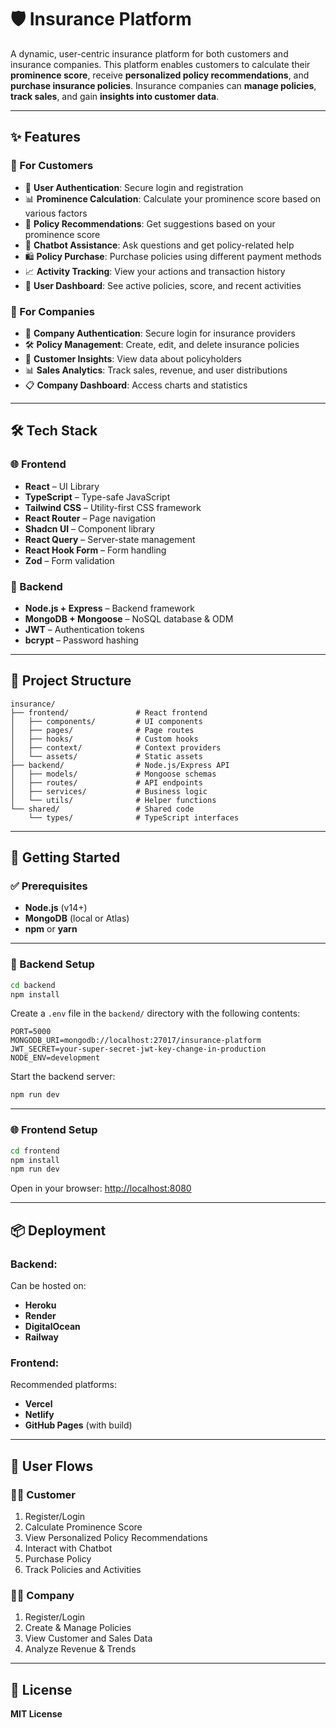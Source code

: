 # 🛡️ Insurance Platform

A dynamic, user-centric insurance platform for both customers and insurance companies. This platform enables customers to calculate their **prominence score**, receive **personalized policy recommendations**, and **purchase insurance policies**. Insurance companies can **manage policies**, **track sales**, and gain **insights into customer data**.

---

## ✨ Features

### 👤 For Customers
- 🔐 **User Authentication**: Secure login and registration  
- 📊 **Prominence Calculation**: Calculate your prominence score based on various factors  
- 🧠 **Policy Recommendations**: Get suggestions based on your prominence score  
- 💬 **Chatbot Assistance**: Ask questions and get policy-related help  
- 🛍️ **Policy Purchase**: Purchase policies using different payment methods  
- 📈 **Activity Tracking**: View your actions and transaction history  
- 🧾 **User Dashboard**: See active policies, score, and recent activities  

### 🏢 For Companies
- 🔐 **Company Authentication**: Secure login for insurance providers  
- 🛠️ **Policy Management**: Create, edit, and delete insurance policies  
- 📂 **Customer Insights**: View data about policyholders  
- 📊 **Sales Analytics**: Track sales, revenue, and user distributions  
- 📋 **Company Dashboard**: Access charts and statistics  

---

## 🛠️ Tech Stack

### 🌐 Frontend
- **React** – UI Library  
- **TypeScript** – Type-safe JavaScript  
- **Tailwind CSS** – Utility-first CSS framework  
- **React Router** – Page navigation  
- **Shadcn UI** – Component library  
- **React Query** – Server-state management  
- **React Hook Form** – Form handling  
- **Zod** – Form validation  

### 🔧 Backend
- **Node.js + Express** – Backend framework  
- **MongoDB + Mongoose** – NoSQL database & ODM  
- **JWT** – Authentication tokens  
- **bcrypt** – Password hashing  

---

## 📁 Project Structure

```
insurance/
├── frontend/               # React frontend
│   ├── components/         # UI components
│   ├── pages/              # Page routes
│   ├── hooks/              # Custom hooks
│   ├── context/            # Context providers
│   └── assets/             # Static assets
├── backend/                # Node.js/Express API
│   ├── models/             # Mongoose schemas
│   ├── routes/             # API endpoints
│   ├── services/           # Business logic
│   └── utils/              # Helper functions
└── shared/                 # Shared code
    └── types/              # TypeScript interfaces
```

---

## 🚀 Getting Started

### ✅ Prerequisites
- **Node.js** (v14+)
- **MongoDB** (local or Atlas)
- **npm** or **yarn**

---

### 🔌 Backend Setup

```bash
cd backend
npm install
```

Create a `.env` file in the `backend/` directory with the following contents:

```env
PORT=5000
MONGODB_URI=mongodb://localhost:27017/insurance-platform
JWT_SECRET=your-super-secret-jwt-key-change-in-production
NODE_ENV=development
```

Start the backend server:

```bash
npm run dev
```

---

### 🌐 Frontend Setup

```bash
cd frontend
npm install
npm run dev
```

Open in your browser: [http://localhost:8080](http://localhost:8080)

---

## 📦 Deployment

### Backend:
Can be hosted on:
- **Heroku**
- **Render**
- **DigitalOcean**
- **Railway**

### Frontend:
Recommended platforms:
- **Vercel**
- **Netlify**
- **GitHub Pages** (with build)

---

## 🔄 User Flows

### 🧍‍♂️ Customer
1. Register/Login  
2. Calculate Prominence Score  
3. View Personalized Policy Recommendations  
4. Interact with Chatbot  
5. Purchase Policy  
6. Track Policies and Activities  

### 🧑‍💼 Company
1. Register/Login  
2. Create & Manage Policies  
3. View Customer and Sales Data  
4. Analyze Revenue & Trends  

---

## 📃 License

**MIT License**
